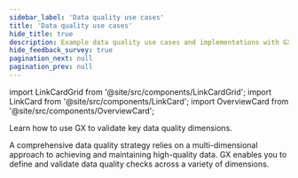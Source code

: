 ```yaml
---
sidebar_label: 'Data quality use cases'
title: 'Data quality use cases'
hide_title: true
description: Example data quality use cases and implementations with GX Cloud and GX Core.
hide_feedback_survey: true
pagination_next: null
pagination_prev: null
---
```


import LinkCardGrid from '@site/src/components/LinkCardGrid';
import LinkCard from '@site/src/components/LinkCard';
import OverviewCard from '@site/src/components/OverviewCard';

<OverviewCard title={frontMatter.title}>
  Learn how to use GX to validate key data quality dimensions.
</OverviewCard>

A comprehensive data quality strategy relies on a multi-dimensional approach to achieving and maintaining high-quality data. GX enables you to define and validate data quality checks across a variety of dimensions.

<LinkCardGrid>

  <LinkCard topIcon label="Distribution" description="Validate that data values adhere to expected ranges." to="/docs/reference/learn/data_quality_use_cases/distribution" icon="/img/actions_icon.svg"/>

  <LinkCard topIcon label="Missingness" description="Identify gaps in data to maintain data completeness." to="/docs/reference/learn/data_quality_use_cases/missingness" icon="/img/actions_icon.svg"/>

  <LinkCard topIcon label="Schema" description="Verify that data structure conforms to established rules." to="/docs/reference/learn/data_quality_use_cases/schema" icon="/img/actions_icon.svg"/>

  <LinkCard topIcon label="Volume" description="Validate that record quantity falls within expected bounds." to="/docs/reference/learn/data_quality_use_cases/volume" icon="/img/actions_icon.svg"/>

</LinkCardGrid>